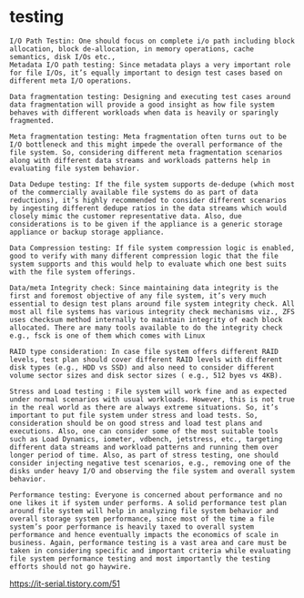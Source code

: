 # testing


    I/O Path Testin: One should focus on complete i/o path including block allocation, block de-allocation, in memory operations, cache semantics, disk I/Os etc.,
    Metadata I/O path testing: Since metadata plays a very important role for file I/Os, it’s equally important to design test cases based on different meta I/O operations.
    
    Data fragmentation testing: Designing and executing test cases around data fragmentation will provide a good insight as how file system behaves with different workloads when data is heavily or sparingly fragmented.
    
    Meta fragmentation testing: Meta fragmentation often turns out to be I/O bottleneck and this might impede the overall performance of the file system. So, considering different meta fragmentation scenarios along with different data streams and workloads patterns help in evaluating file system behavior.
    
    Data Dedupe testing: If the file system supports de-dedupe (which most of the commercially available file systems do as part of data reductions), it’s highly recommended to consider different scenarios by ingesting different dedupe ratios in the data streams which would closely mimic the customer representative data. Also, due considerations is to be given if the appliance is a generic storage appliance or backup storage appliance.
    
    Data Compression testing: If file system compression logic is enabled, good to verify with many different compression logic that the file system supports and this would help to evaluate which one best suits with the file system offerings.
    
    Data/meta Integrity check: Since maintaining data integrity is the first and foremost objective of any file system, it’s very much essential to design test plans around file system integrity check. All most all file systems has various integrity check mechanisms viz., ZFS uses checksum method internally to maintain integrity of each block allocated. There are many tools available to do the integrity check e.g., fsck is one of them which comes with Linux
    
    RAID type consideration: In case file system offers different RAID levels, test plan should cover different RAID levels with different disk types (e.g., HDD vs SSD) and also need to consider different volume sector sizes and disk sector sizes ( e.g., 512 byes vs 4KB).
    
    Stress and Load testing : File system will work fine and as expected under normal scenarios with usual workloads. However, this is not true in the real world as there are always extreme situations. So, it’s important to put file system under stress and load tests. So, consideration should be on good stress and load test plans and executions. Also, one can consider some of the most suitable tools such as Load Dynamics, iometer, vdbench, jetstress, etc., targeting different data streams and workload patterns and running them over longer period of time. Also, as part of stress testing, one should consider injecting negative test scenarios, e.g., removing one of the disks under heavy I/O and observing the file system and overall system behavior.
    
    Performance testing: Everyone is concerned about performance and no one likes it if system under performs. A solid performance test plan around file system will help in analyzing file system behavior and overall storage system performance, since most of the time a file system’s poor performance is heavily taxed to overall system performance and hence eventually impacts the economics of scale in business. Again, performance testing is a vast area and care must be taken in considering specific and important criteria while evaluating file system performance testing and most importantly the testing efforts should not go haywire.

https://it-serial.tistory.com/51
